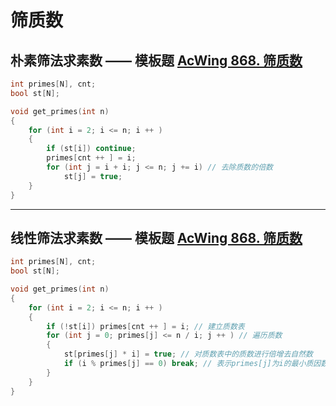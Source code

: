 # 筛质数

## 朴素筛法求素数 —— 模板题 [AcWing 868. 筛质数](https://www.acwing.com/problem/content/870/)

```C++
int primes[N], cnt;     
bool st[N];         

void get_primes(int n)
{
    for (int i = 2; i <= n; i ++ )
    {
        if (st[i]) continue;
        primes[cnt ++ ] = i;
        for (int j = i + i; j <= n; j += i) // 去除质数的倍数
            st[j] = true;
    }
}

```

* * *

## 线性筛法求素数 —— 模板题 [AcWing 868. 筛质数](https://www.acwing.com/problem/content/870/)

```C++
int primes[N], cnt;     
bool st[N];         

void get_primes(int n)
{
    for (int i = 2; i <= n; i ++ )
    {
        if (!st[i]) primes[cnt ++ ] = i; // 建立质数表
        for (int j = 0; primes[j] <= n / i; j ++ ) // 遍历质数
        {
            st[primes[j] * i] = true; // 对质数表中的质数进行倍增去自然数
            if (i % primes[j] == 0) break; // 表示primes[j]为i的最小质因数，
        }
    }
}

```
